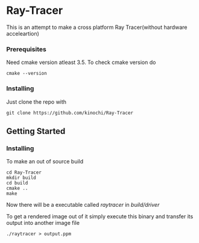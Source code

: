 # Ray-Tracer

 This is an attempt to make a cross platform Ray Tracer(without hardware acceleartion)

### Prerequisites

Need cmake version atleast 3.5.
To check cmake version do

```
cmake --version
```

### Installing

Just clone the repo with 
```
git clone https://github.com/kinochi/Ray-Tracer
```

## Getting Started

### Installing

To make an out of source build

```
cd Ray-Tracer
mkdir build
cd build
cmake ..
make

```
Now there will be a executable called _raytracer_ in _build/driver_

To get a rendered image out of it simply execute this binary and transfer its output into another image file

```
./raytracer > output.ppm

```
